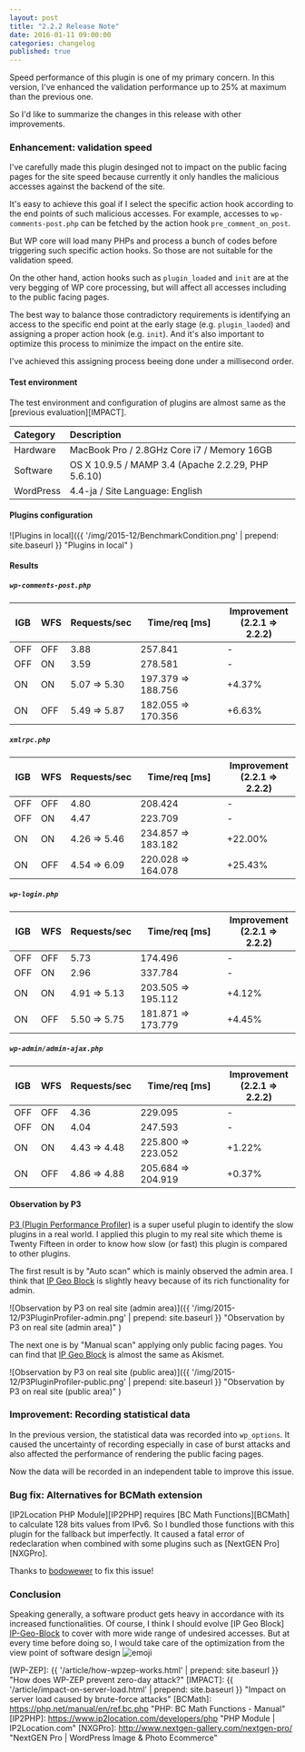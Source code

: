 ```yaml
---
layout: post
title: "2.2.2 Release Note"
date: 2016-01-11 09:00:00
categories: changelog
published: true
---
```


Speed performance of this plugin is one of my primary concern. In this version, 
I've enhanced the validation performance up to 25% at maximum than the previous 
one.

So I'd like to summarize the changes in this release with other improvements.

<!--more-->

### Enhancement: validation speed ###

I've carefully made this plugin desinged not to impact on the public facing 
pages for the site speed because currently it only handles the malicious 
accesses against the backend of the site.

It's easy to achieve this goal if I select the specific action hook according
to the end points of such malicious accesses. For example, accesses to 
`wp-comments-post.php` can be fetched by the action hook `pre_comment_on_post`.

But WP core will load many PHPs and process a bunch of codes before triggering 
such specific action hooks. So those are not suitable for the validation speed.

On the other hand, action hooks such as `plugin_loaded` and `init` are at the 
very begging of WP core processing, but will affect all accesses including to 
the public facing pages.

The best way to balance those contradictory requirements is identifying an 
access to the specific end point at the early stage (e.g. `plugin_laoded`) and 
assigning a proper action hook (e.g. `init`). And it's also important to 
optimize this process to minimize the impact on the entire site.

I've achieved this assigning process beeing done under a millisecond order.

#### Test environment ####

The test environment and configuration of plugins are almost same as the 
[previous evaluation][IMPACT].

| Category      | Description                                        |
|:--------------|:---------------------------------------------------|
| Hardware      | MacBook Pro / 2.8GHz Core i7 / Memory 16GB         |
| Software      | OS X 10.9.5 / MAMP 3.4 (Apache 2.2.29, PHP 5.6.10) |
| WordPress     | 4.4-ja / Site Language: English                    |

#### Plugins configuration ####

![Plugins in local]({{ '/img/2015-12/BenchmarkCondition.png' | prepend: site.baseurl }}
 "Plugins in local"
)

#### Results ####

##### `wp-comments-post.php` #####

<div class="table-responsive">
	<table class="table">
		<thead>
			<tr>
				<th>IGB</th>
				<th>WFS</th>
				<th class="text-right">Requests/sec</th>
				<th class="text-right">Time/req [ms]</th>
				<th class="text-right">Improvement<br />(2.2.1 ⇒ 2.2.2)</th>
			</tr>
		</thead>
		<tbody>
			<tr>
				<td>OFF</td>
				<td>OFF</td>
				<td class="text-right">3.88</td>
				<td class="text-right">257.841</td>
				<td class="text-right">-</td>
			</tr>
			<tr>
				<td>OFF</td>
				<td>ON</td>
				<td class="text-right">3.59</td>
				<td class="text-right">278.581</td>
				<td class="text-right">-</td>
			</tr>
			<tr>
				<td>ON</td>
				<td>ON</td>
				<td class="text-right">5.07 ⇒ 5.30</td>
				<td class="text-right">197.379 ⇒ 188.756</td>
				<td class="text-right">+4.37%</td>
			</tr>
			<tr>
				<td>ON</td>
				<td>OFF</td>
				<td class="text-right">5.49 ⇒ 5.87</td>
				<td class="text-right">182.055 ⇒ 170.356</td>
				<td class="text-right">+6.63%</td>
			</tr>
		</tbody>
	</table>
</div>

##### `xmlrpc.php` #####

<div class="table-responsive">
	<table class="table">
		<thead>
			<tr>
				<th>IGB</th>
				<th>WFS</th>
				<th class="text-right">Requests/sec</th>
				<th class="text-right">Time/req [ms]</th>
				<th class="text-right">Improvement<br />(2.2.1 ⇒ 2.2.2)</th>
			</tr>
		</thead>
		<tbody>
			<tr>
				<td>OFF</td>
				<td>OFF</td>
				<td class="text-right">4.80</td>
				<td class="text-right">208.424</td>
				<td class="text-right">-</td>
			</tr>
			<tr>
				<td>OFF</td>
				<td>ON</td>
				<td class="text-right">4.47</td>
				<td class="text-right">223.709</td>
				<td class="text-right">-</td>
			</tr>
			<tr>
				<td>ON</td>
				<td>ON</td>
				<td class="text-right">4.26 ⇒ 5.46</td>
				<td class="text-right">234.857 ⇒ 183.182</td>
				<td class="text-right">+22.00%</td>
			</tr>
			<tr>
				<td>ON</td>
				<td>OFF</td>
				<td class="text-right">4.54 ⇒ 6.09</td>
				<td class="text-right">220.028 ⇒ 164.078</td>
				<td class="text-right">+25.43%</td>
			</tr>
		</tbody>
	</table>
</div>

##### `wp-login.php` #####

<div class="table-responsive">
	<table class="table">
		<thead>
			<tr>
				<th>IGB</th>
				<th>WFS</th>
				<th class="text-right">Requests/sec</th>
				<th class="text-right">Time/req [ms]</th>
				<th class="text-right">Improvement<br />(2.2.1 ⇒ 2.2.2)</th>
			</tr>
		</thead>
		<tbody>
			<tr>
				<td>OFF</td>
				<td>OFF</td>
				<td class="text-right">5.73</td>
				<td class="text-right">174.496</td>
				<td class="text-right">-</td>
			</tr>
			<tr>
				<td>OFF</td>
				<td>ON</td>
				<td class="text-right">2.96</td>
				<td class="text-right">337.784</td>
				<td class="text-right">-</td>
			</tr>
			<tr>
				<td>ON</td>
				<td>ON</td>
				<td class="text-right">4.91 ⇒ 5.13</td>
				<td class="text-right">203.505 ⇒ 195.112</td>
				<td class="text-right">+4.12%</td>
			</tr>
			<tr>
				<td>ON</td>
				<td>OFF</td>
				<td class="text-right">5.50 ⇒ 5.75</td>
				<td class="text-right">181.871 ⇒ 173.779</td>
				<td class="text-right">+4.45%</td>
			</tr>
		</tbody>
	</table>
</div>

##### `wp-admin/admin-ajax.php` #####

<div class="table-responsive">
	<table class="table">
		<thead>
			<tr>
				<th>IGB</th>
				<th>WFS</th>
				<th class="text-right">Requests/sec</th>
				<th class="text-right">Time/req [ms]</th>
				<th class="text-right">Improvement<br />(2.2.1 ⇒ 2.2.2)</th>
			</tr>
		</thead>
		<tbody>
			<tr>
				<td>OFF</td>
				<td>OFF</td>
				<td class="text-right">4.36</td>
				<td class="text-right">229.095</td>
				<td class="text-right">-</td>
			</tr>
			<tr>
				<td>OFF</td>
				<td>ON</td>
				<td class="text-right">4.04</td>
				<td class="text-right">247.593</td>
				<td class="text-right">-</td>
			</tr>
			<tr>
				<td>ON</td>
				<td>ON</td>
				<td class="text-right">4.43 ⇒ 4.48</td>
				<td class="text-right">225.800 ⇒ 223.052</td>
				<td class="text-right">+1.22%</td>
			</tr>
			<tr>
				<td>ON</td>
				<td>OFF</td>
				<td class="text-right">4.86 ⇒ 4.88</td>
				<td class="text-right">205.684 ⇒ 204.919</td>
				<td class="text-right">+0.37%</td>
			</tr>
		</tbody>
	</table>
</div>

#### Observation by P3 ####

[P3 (Plugin Performance Profiler)][P3] is a super useful plugin to identify the
slow plugins in a real world. I applied this plugin to my real site which theme
is Twenty Fifteen in order to know how slow (or fast) this plugin is compared 
to other plugins.

The first result is by "Auto scan" which is mainly observed the admin area. I 
think that [IP Geo Block][IP-Geo-Block] is slightly heavy because of its rich 
functionality for admin.

![Observation by P3 on real site (admin area)]({{ '/img/2015-12/P3PluginProfiler-admin.png' | prepend: site.baseurl }}
 "Observation by P3 on real site (admin area)"
)

The next one is by "Manual scan" applying only public facing pages. You can find 
that [IP Geo Block][IP-Geo-Block] is almost the same as Akismet.

![Observation by P3 on real site (public area)]({{ '/img/2015-12/P3PluginProfiler-public.png' | prepend: site.baseurl }}
 "Observation by P3 on real site (public area)"
)

### Improvement: Recording statistical data ###

In the previous version, the statistical data was recorded into `wp_options`.
It caused the uncertainty of recording especially in case of burst attacks and 
also affected the performance of rendering the public facing pages.

Now the data will be recorded in an independent table to improve this issue.

### Bug fix: Alternatives for BCMath extension ###

[IP2Location PHP Module][IP2PHP] requires [BC Math Functions][BCMath] to 
calculate 128 bits values from IPv6. So I bundled those functions with this 
plugin for the fallback but imperfectly. It caused a fatal error of 
redeclaration when combined with some plugins such as [NextGEN Pro][NXGPro].

Thanks to [bodowewer](https://wordpress.org/support/profile/bodowewer) to fix 
this issue!

### Conclusion ###

Speaking generally, a software product gets heavy in accordance with its 
increased functionalities. Of course, I think I should evolve [IP Geo Block]
[IP-Geo-Block] to cover with more wide range of undesired accesses. But at 
every time before doing so, I would take care of the optimization from the 
view point of software design <span class="emoji">
![emoji](https://assets-cdn.github.com/images/icons/emoji/unicode/1f49e.png)
</span>

[IP-Geo-Block]: https://wordpress.org/plugins/ip-geo-block/ "WordPress › IP Geo Block « WordPress Plugins"
[P3]:           https://wordpress.org/plugins/p3-profiler/ "WordPress › P3 (Plugin Performance Profiler) « WordPress Plugins"
[WP-ZEP]: {{ '/article/how-wpzep-works.html'       | prepend: site.baseurl }} "How does WP-ZEP prevent zero-day attack?"
[IMPACT]: {{ '/article/impact-on-server-load.html' | prepend: site.baseurl }} "Impact on server load caused by brute-force attacks"
[BCMath]: https://php.net/manual/en/ref.bc.php "PHP: BC Math Functions - Manual"
[IP2PHP]: https://www.ip2location.com/developers/php "PHP Module | IP2Location.com"
[NXGPro]: http://www.nextgen-gallery.com/nextgen-pro/ "NextGEN Pro | WordPress Image & Photo Ecommerce"
